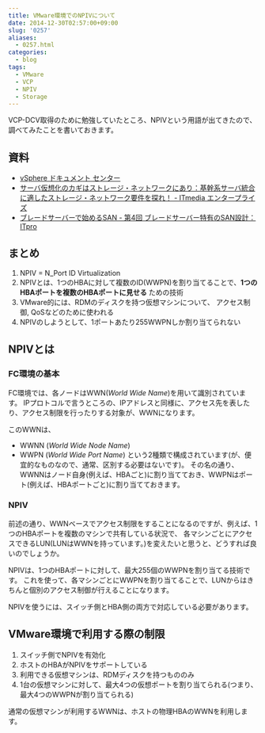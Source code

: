 ```yaml
---
title: VMware環境でのNPIVについて
date: 2014-12-30T02:57:00+09:00
slug: '0257'
aliases:
  - 0257.html
categories:
  - blog
tags:
  - VMware
  - VCP
  - NPIV
  - Storage
---
```


VCP-DCV取得のために勉強していたところ、NPIVという用語が出てきたので、調べてみたことを書いておきます。


## 資料
- [vSphere ドキュメント センター](https://pubs.vmware.com/vsphere-50/index.jsp?topic=/com.vmware.vsphere.vm_admin.doc_50/GUID-C713BCA5-71B4-4539-A4AE-8E781330755C.html)
- [サーバ仮想化のカギはストレージ・ネットワークにあり：基幹系サーバ統合に適したストレージ・ネットワーク要件を探れ！ - ITmedia エンタープライズ](http://www.itmedia.co.jp/enterprise/articles/0903/23/news002.html)
- [ブレードサーバーで始めるSAN - 第4回 ブレードサーバー特有のSAN設計：ITpro](http://itpro.nikkeibp.co.jp/article/COLUMN/20090417/328662/)

## まとめ
1. NPIV = N\_Port ID Virtualization
2. NPIVとは、1つのHBAに対して複数のID(WWPN)を割り当てることで、**1つのHBAポートを複数のHBAポートに見せる** ための技術
3. VMware的には、RDMのディスクを持つ仮想マシンについて、 アクセス制御, QoSなどのために使われる
4. NPIVのしようとして、1ポートあたり255WWPNしか割り当てられない

## NPIVとは
### FC環境の基本

FC環境では、各ノードはWWN(_World Wide Name_)を用いて識別されています。
IPプロトコルで言うところの、IPアドレスと同様に、アクセス先を表したり、アクセス制限を行ったりする対象が、WWNになります。

このWWNは、
- WWNN (_World Wide Node Name_)
- WWPN (_World Wide Port Name_)
という2種類で構成されています(が、便宜的なものなので、通常、区別する必要はないです)。
その名の通り、WWNNはノード自身(例えば、HBAごと)に割り当てておき、WWPNはポート(例えば、HBAポートごと)に割り当てておきます。

### NPIV
前述の通り、WWNベースでアクセス制限をすることになるのですが、例えば、1つのHBAポートを複数のマシンで共有している状況で、
各マシンごとにアクセスできるLUN(LUNはWWNを持っています。)を変えたいと思うと、どうすれば良いのでしょうか。

NPIVは、1つのHBAポートに対して、最大255個のWWPNを割り当てる技術です。
これを使って、各マシンごとにWWPNを割り当てることで、LUNからはきちんと個別のアクセス制御が行えることになります。

NPIVを使うには、スイッチ側とHBA側の両方で対応している必要があります。

## VMware環境で利用する際の制限
1. スイッチ側でNPIVを有効化
2. ホストのHBAがNPIVをサポートしている
3. 利用できる仮想マシンは、RDMディスクを持つもののみ
4. 1台の仮想マシンに対して、最大4つの仮想ポートを割り当てられる(つまり、最大4つのWWPNが割り当てられる)

通常の仮想マシンが利用するWWNは、ホストの物理HBAのWWNを利用します。

